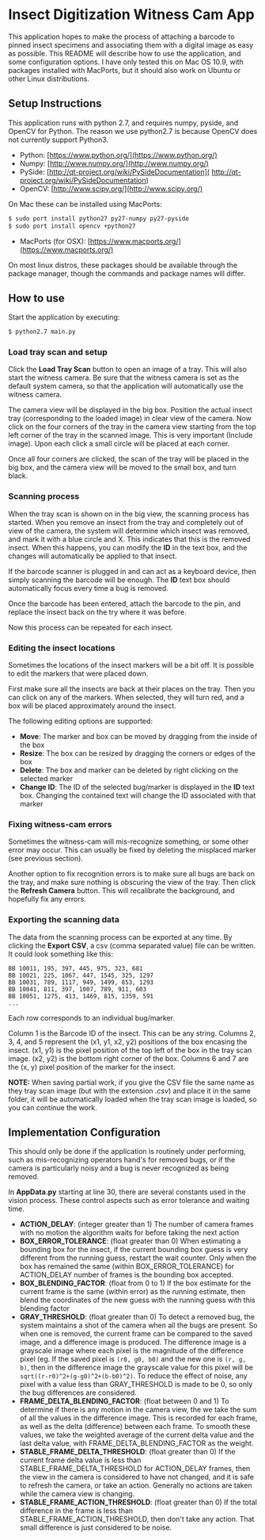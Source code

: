 Insect Digitization Witness Cam App
===================================

This application hopes to make the process of attaching a barcode to pinned
insect specimens and associating them with a digital image as easy as possible.
This README will describe how to use the application, and some configuration
options. I have only tested this on Mac OS 10.9, with packages installed with
MacPorts, but it should also work on Ubuntu or other Linux distributions.

Setup Instructions
------------------
This application runs with python 2.7, and requires numpy, pyside, and OpenCV
for Python. The reason we use python2.7 is because OpenCV does not currently
support Python3.

- Python: [https://www.python.org/](https://www.python.org/)
- Numpy: [http://www.numpy.org/](http://www.numpy.org/)
- PySide: [http://qt-project.org/wiki/PySideDocumentation](
  http://qt-project.org/wiki/PySideDocumentation)
- OpenCV: [http://www.scipy.org/](http://www.scipy.org/)


On Mac these can be installed using MacPorts:
```bash
$ sudo port install python27 py27-numpy py27-pyside
$ sudo port install opencv +python27
```
- MacPorts (for OSX): [https://www.macports.org/](https://www.macports.org/)

On most linux distros, these packages should be available through the package
manager, though the commands and package names will differ.


How to use
----------

Start the application by executing:
```bash
$ python2.7 main.py
```

### Load tray scan and setup
Click the **Load Tray Scan** button to open an image of a tray. This will also
start the witness camera. Be sure that the witness camera is set as the default
system camera, so that the application will automatically use the witness
camera.

The camera view will be displayed in the big box. Position the actual insect
tray (corresponding to the loaded image) in clear view of the camera. Now click
on the four corners of the tray in the camera view starting from the top left
corner of the tray in the scanned image. This is very important (Include
image). Upon each click a small circle will be placed at each corner.

Once all four corners are clicked, the scan of the tray will be placed in the
big box, and the camera view will be moved to the small box, and turn black.


### Scanning process
When the tray scan is shown on in the big view, the scanning process has
started. When you remove an insect from the tray and completely out of view of
the camera, the system will determine which insect was removed, and mark it
with a blue circle and X. This indicates that this is the removed insect. When
this happens, you can modify the **ID** in the text box, and the changes will
automatically be applied to that insect. 

If the barcode scanner is plugged in and can act as a keyboard device, then
simply scanning the barcode will be enough. The **ID** text box should
automatically focus every time a bug is removed.

Once the barcode has been entered, attach the barcode to the pin, and replace
the insect back on the try where it was before.

Now this process can be repeated for each insect.


### Editing the insect locations
Sometimes the locations of the insect markers will be a bit off. It is possible
to edit the markers that were placed down.

First make sure all the insects are back at their places on the tray. Then you
can click on any of the markers. When selected, they will turn red, and a box
will be placed approximately around the insect.

The following editing options are supported:

- **Move**: The marker and box can be moved by dragging from the inside of the
  box
- **Resize**: The box can be resized by dragging the corners or edges of the
  box
- **Delete**: The box and marker can be deleted by right clicking on the
  selected marker
- **Change ID**: The ID of the selected bug/marker is displayed in the **ID**
  text box. Changing the contained text will change the ID associated with that
  marker


### Fixing witness-cam errors
Sometimes the witness-cam will mis-recognize something, or some other error may
occur. This can usually be fixed by deleting the misplaced marker (see previous
section).

Another option to fix recognition errors is to make sure all bugs are back on
the tray, and make sure nothing is obscuring the view of the tray. Then click
the **Refresh Camera** button. This will recalibrate the background, and
hopefully fix any errors.

### Exporting the scanning data
The data from the scanning process can be exported at any time. By clicking the
**Export CSV**, a csv (comma separated value) file can be written. It could
look something like this:

```
BB 10011, 195, 397, 445, 975, 323, 681
BB 10021, 225, 1067, 447, 1545, 325, 1297
BB 10031, 789, 1117, 949, 1499, 853, 1293
BB 10041, 811, 397, 1007, 789, 911, 603
BB 10051, 1275, 413, 1469, 815, 1359, 591
...
```

Each row corresponds to an individual bug/marker.

Column 1 is the Barcode ID of the insect. This can be any string. Columns 2, 3,
4, and 5 represent the (x1, y1, x2, y2) positions of the box encasing the
insect. (x1, y1) is the pixel position of the top left of the box in the tray
scan image. (x2, y2) is the bottom right corner of the box. Columns 6 and 7 are
the (x, y) pixel position of the marker for the insect.

**NOTE:** When saving partial work, if you give the CSV file the same name as
they tray scan image (but with the extension *.csv*) and place it in the same
folder, it will be automatically loaded when the tray scan image is loaded, so
you can continue the work.

Implementation Configuration
----------------------------
This should only be done if the application is routinely under performing, such
as mis-recognizing operators hand's for removed bugs, or if the camera is
particularly noisy and a bug is never recognized as being removed.

In **AppData.py** starting at line 30, there are several constants used in the
vision process. These control aspects such as error tolerance and waiting time.

- **ACTION_DELAY**: (integer greater than 1) The number of camera frames with
  no motion the algorithm waits for before taking the next action
- **BOX_ERROR_TOLERANCE**: (float greater than 0) When estimating a bounding
  box for the insect, if the current bounding box guess is very different from
  the running guess, restart the wait counter. Only when the box has remained
  the same (within BOX_ERROR_TOLERANCE) for ACTION_DELAY number of frames is
  the bounding box accepted.
- **BOX_BLENDING_FACTOR**: (float from 0 to 1) If the box estimate for the
  current frame is the same (within error) as the running estimate, then blend
  the coordinates of the new guess with the running guess with this blending
  factor
- **GRAY_THRESHOLD**: (float greater than 0) To detect a removed bug, the
  system maintains a shot of the camera when all the bugs are present. So when
  one is removed, the current frame can be compared to the saved image, and a
  difference image is produced. The difference image is a grayscale image where
  each pixel is the magnitude of the difference pixel (eg. If the saved pixel
  is `(r0, g0, b0)` and the new one is `(r, g, b)`, then in the difference
  image the grayscale value for this pixel will be
  `sqrt((r-r0)^2+(g-g0)^2+(b-b0)^2)`. To reduce the effect of noise, any pixel
  with a value less than GRAY_THRESHOLD is made to be 0, so only the bug
  differences are considered.
- **FRAME_DELTA_BLENDING_FACTOR**: (float between 0 and 1) To determine if
  there is any motion in the camera view, the we take the sum of all the values
  in the difference image. This is recorded for each frame, as well as the
  delta (difference) between each frame. To smooth these values, we take the
  weighted average of the current delta value and the last delta value, with
  FRAME_DELTA_BLENDING_FACTOR as the weight.
- **STABLE_FRAME_DELTA_THRESHOLD**: (float greater than 0) If the current frame
  delta value is less than STABLE_FRAME_DELTA_THRESHOLD for ACTION_DELAY
  frames, then the view in the camera is considered to have not changed, and it
  is safe to refresh the camera, or take an action. Generally no actions are
  taken while the camera view is changing.
- **STABLE_FRAME_ACTION_THRESHOLD**: (float greater than 0) If the total
  difference in the frame is less than STABLE_FRAME_ACTION_THRESHOLD, then
  don't take any action. That small difference is just considered to be noise.

